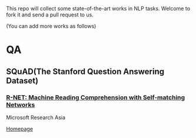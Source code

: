 This repo will collect some state-of-the-art works in NLP tasks. Welcome to fork it and send a pull request to us.

(You can add more works as follows)

# QA

## SQuAD(The Stanford Question Answering Dataset)

### [R-NET: Machine Reading Comprehension with Self-matching Networks](https://www.microsoft.com/en-us/research/wp-content/uploads/2017/05/r-net.pdf)

Microsoft Research Asia

[Homepage](http://aka.ms/rnet)

